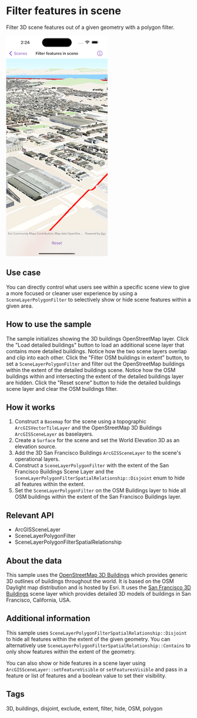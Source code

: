 # Filter features in scene

Filter 3D scene features out of a given geometry with a polygon filter.

![Image of filter features in scene sample](filter-features-in-scene.png)

## Use case

You can directly control what users see within a specific scene view to give a more focused or cleaner user experience by using a `SceneLayerPolygonFilter` to selectively show or hide scene features within a given area.

## How to use the sample

The sample initializes showing the 3D buildings OpenStreetMap layer. Click the "Load detailed buildings" button to load an additional scene layer that contains more detailed buildings. Notice how the two scene layers overlap and clip into each other. Click the "Filter OSM buildings in extent" button, to set a `SceneLayerPolygonFilter` and filter out the OpenStreetMap buildings within the extent of the detailed buildings scene. Notice how the OSM buildings within and intersecting the extent of the detailed buildings layer are hidden. Click the "Reset scene" button to hide the detailed buildings scene layer and clear the OSM buildings filter.

## How it works

1. Construct a `Basemap` for the scene using a topographic `ArcGISVectorTileLayer` and the OpenStreetMap 3D Buildings `ArcGISSceneLayer` as baselayers.
2. Create a `Surface` for the scene and set the World Elevation 3D as an elevation source.
3. Add the 3D San Francisco Buildings `ArcGISSceneLayer` to the scene's operational layers.
4. Construct a `SceneLayerPolygonFilter` with the extent of the San Francisco Buildings Scene Layer and the `SceneLayerPolygonFilterSpatialRelationship::Disjoint` enum to hide all features within the extent.
5. Set the `SceneLayerPolygonFilter` on the OSM Buildings layer to hide all OSM buildings within the extent of the San Francisco Buildings layer.

## Relevant API

* ArcGISSceneLayer
* SceneLayerPolygonFilter
* SceneLayerPolygonFilterSpatialRelationship

## About the data

This sample uses the [OpenStreetMap 3D Buildings](https://www.arcgis.com/home/item.html?id=ca0470dbbddb4db28bad74ed39949e25) which provides generic 3D outlines of buildings throughout the world. It is based on the OSM Daylight map distribution and is hosted by Esri. It uses the [San Francisco 3D Buildings](https://www.arcgis.com/home/item.html?id=d3344ba99c3f4efaa909ccfbcc052ed5) scene layer which provides detailed 3D models of buildings in San Francisco, California, USA.

## Additional information

This sample uses `SceneLayerPolygonFilterSpatialRelationship::Disjoint` to hide all features within the extent of the given geometry. You can alternatively use `SceneLayerPolygonFilterSpatialRelationship::Contains` to only show features within the extent of the geometry.

You can also show or hide features in a scene layer using `ArcGISSceneLayer::setFeatureVisible` or `setFeaturesVisible` and pass in a feature or list of features and a boolean value to set their visibility.

## Tags

3D, buildings, disjoint, exclude, extent, filter, hide, OSM, polygon
